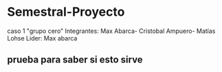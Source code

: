 # Semestral-Proyecto
caso 1 "grupo cero"
Integrantes: Max Abarca- Cristobal Ampuero- Matías Lohse
Lider: Max abarca

## prueba para saber si esto sirve

